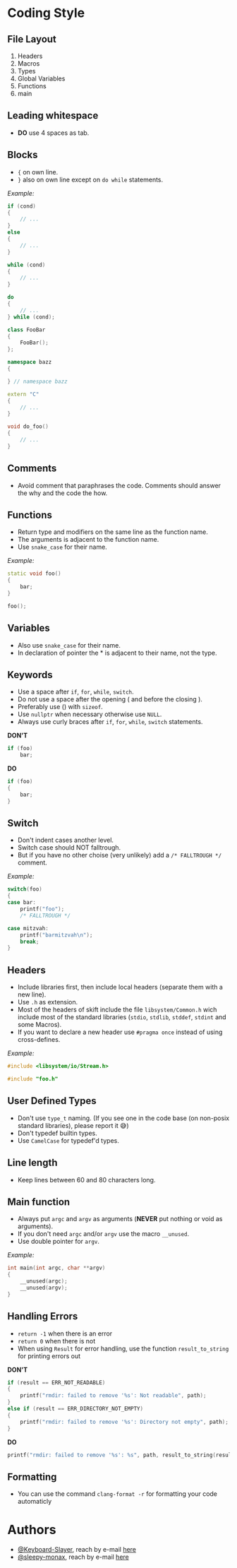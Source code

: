 # Coding Style

## File Layout

1. Headers
2. Macros
3. Types
4. Global Variables
5. Functions
6. main

## Leading whitespace

* **DO** use 4 spaces as tab.

## Blocks

* `{` on own line.
* `}` also on own line except on `do while` statements.

*Example:*

```C++
if (cond)
{
    // ...
}
else
{
    // ...
}

while (cond)
{
    // ...
}

do
{
    // ...
} while (cond);

class FooBar
{
    FooBar();
};

namespace bazz
{

} // namespace bazz

extern "C"
{
    // ...
}

void do_foo()
{
    // ...
}
```

## Comments

* Avoid comment that paraphrases the code. Comments should answer the why and the code the how.

## Functions

* Return type and modifiers on the same line as the function name.
* The arguments is adjacent to the function name.
* Use `snake_case` for their name.

*Example:*

```C++
static void foo()
{
    bar;
}

foo();
```

## Variables

* Also use `snake_case` for their name.
* In declaration of pointer the * is adjacent to their name, not the type.

## Keywords

* Use a space after `if`, `for`, `while`, `switch`.
* Do not use a space after the opening ( and before the closing ).
* Preferably use () with `sizeof`.
* Use `nullptr` when necessary otherwise use `NULL`.
* Always use curly braces after `if`, `for`, `while`, `switch` statements.

**DON'T**
```C++
if (foo)
    bar;
```

**DO**
```C++
if (foo)
{
    bar;
}
```

## Switch

* Don't indent cases another level.
* Switch case should NOT falltrough.
* But if you have no other choise (very unlikely) add a `/* FALLTROUGH */` comment.

*Example:*

```C++
switch(foo)
{
case bar:
    printf("foo");
    /* FALLTROUGH */

case mitzvah:
    printf("barmitzvah\n");
    break;
}
```

## Headers

* Include libraries first, then include local headers (separate them with a new line).
* Use `.h` as extension.
* Most of the headers of skift include the file `libsystem/Common.h` wich include most of the standard libraries (`stdio`, `stdlib`, `stddef`, `stdint` and some Macros).
* If you want to declare a new header use `#pragma once` instead of using cross-defines.

*Example:*

```C++
#include <libsystem/io/Stream.h>

#include "foo.h"
```

## User Defined Types

* Don't use `type_t` naming. (If you see one in the code base (on non-posix standard libraries), please report it :sweat_smile:)
* Don't typedef builtin types.
* Use `CamelCase` for typedef'd types.

## Line length

* Keep lines between 60 and 80 characters long.

## Main function

* Always put `argc` and `argv` as arguments (**NEVER** put nothing or void as arguments).
* If you don't need `argc` and/or `argv` use the macro `__unused`.
* Use double pointer for `argv`.

*Example:*

```C++
int main(int argc, char **argv)
{
    __unused(argc);
    __unused(argv);
}
```

## Handling Errors

* `return -1` when there is an error
* `return 0` when there is not
* When using `Result` for error handling, use the function `result_to_string` for printing errors out

**DON'T**

```C++
if (result == ERR_NOT_READABLE)
{
    printf("rmdir: failed to remove '%s': Not readable", path);
}
else if (result == ERR_DIRECTORY_NOT_EMPTY)
{
    printf("rmdir: failed to remove '%s': Directory not empty", path);
}
```

**DO**

```C++
printf("rmdir: failed to remove '%s': %s", path, result_to_string(result));
```

## Formatting

* You can use the command `clang-format -r` for formatting your code automaticly

# Authors

- [@Keyboard-Slayer](https://github.com/Keyboard-Slayer), reach by e-mail [here](mailto:service-quality@skiftos.org)
- [@sleepy-monax](https://github.com/sleepy-monax), reach by e-mail [here](mailto:contact@skiftos.org)
